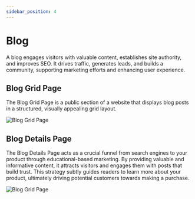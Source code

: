 ```yaml
---
sidebar_position: 4
---
```

# Blog

A blog engages visitors with valuable content, establishes site authority, and improves SEO. It drives traffic, generates leads, and builds a community, supporting marketing efforts and enhancing user experience.
## Blog Grid Page
The Blog Grid Page is a public section of a website that displays blog posts in a structured, visually appealing grid layout. 

![Blog Grid Page](/img/blog-grid-page.jpg)

## Blog Details Page
The Blog Details Page acts as a crucial funnel from search engines to your product through educational-based marketing. By providing valuable and informative content, it attracts visitors and engages them with posts that build trust. This strategy subtly guides readers to learn more about your product, ultimately driving potential customers towards making a purchase.

![Blog Grid Page](/img/blog-details-page.jpg)

